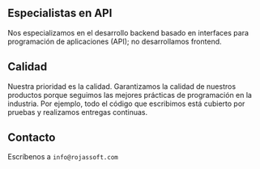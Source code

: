 ## Especialistas en API

Nos especializamos en el desarrollo backend basado en interfaces para programación de aplicaciones (API); no desarrollamos frontend.

## Calidad

Nuestra prioridad es la calidad.
Garantizamos la calidad de nuestros productos porque seguimos las mejores prácticas de programación en la industria.
Por ejemplo, todo el código que escribimos está cubierto por pruebas y realizamos entregas continuas.

## Contacto

Escríbenos a `info@rojassoft.com`
